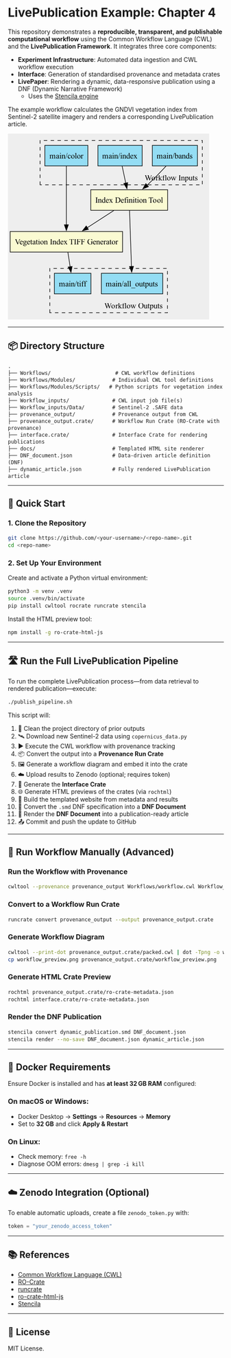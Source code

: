 
# **LivePublication Example: Chapter 4**

This repository demonstrates a **reproducible, transparent, and publishable computational workflow** using the Common Workflow Language (CWL) and the **LivePublication Framework**. It integrates three core components:

- **Experiment Infrastructure**: Automated data ingestion and CWL workflow execution
- **Interface**: Generation of standardised provenance and metadata crates
- **LivePaper**: Rendering a dynamic, data-responsive publication using a DNF (Dynamic Narrative Framework)
  - Uses the [Stencila engine](https://github.com/stencila/stencila)

The example workflow calculates the GNDVI vegetation index from Sentinel-2 satellite imagery and renders a corresponding LivePublication article.

![Workflow Diagram](workflow_preview.png)

---

## 📦 Directory Structure

```
.
├── Workflows/                     # CWL workflow definitions
├── Workflows/Modules/            # Individual CWL tool definitions
├── Workflows/Modules/Scripts/   # Python scripts for vegetation index analysis
├── Workflow_inputs/              # CWL input job file(s)
├── Workflow_inputs/Data/         # Sentinel-2 .SAFE data
├── provenance_output/            # Provenance output from CWL
├── provenance_output.crate/      # Workflow Run Crate (RO-Crate with provenance)
├── interface.crate/              # Interface Crate for rendering publications
├── docs/                         # Templated HTML site renderer
├── DNF_document.json             # Data-driven article definition (DNF)
├── dynamic_article.json          # Fully rendered LivePublication article
```

---

## 🚀 Quick Start

### 1. Clone the Repository

```bash
git clone https://github.com/<your-username>/<repo-name>.git
cd <repo-name>
```

### 2. Set Up Your Environment

Create and activate a Python virtual environment:

```bash
python3 -m venv .venv
source .venv/bin/activate
pip install cwltool rocrate runcrate stencila
```

Install the HTML preview tool:

```bash
npm install -g ro-crate-html-js
```

---

## 🛣️ Run the Full LivePublication Pipeline

To run the complete LivePublication process—from data retrieval to rendered publication—execute:

```bash
./publish_pipeline.sh
```

This script will:

1. 🧹 Clean the project directory of prior outputs
2. 🛰️ Download new Sentinel-2 data using `copernicus_data.py`
3. ▶️ Execute the CWL workflow with provenance tracking
4. 📦 Convert the output into a **Provenance Run Crate**
5. 🖼️ Generate a workflow diagram and embed it into the crate
6. ☁️ Upload results to Zenodo (optional; requires token)
7. 🧬 Generate the **Interface Crate**
8. 🌐 Generate HTML previews of the crates (via `rochtml`)
9. 🧱 Build the templated website from metadata and results
10. 📄 Convert the `.smd` DNF specification into a **DNF Document**
11. 📑 Render the **DNF Document** into a publication-ready article
12. 📤 Commit and push the update to GitHub

---

## 🧪 Run Workflow Manually (Advanced)

### Run the Workflow with Provenance

```bash
cwltool --provenance provenance_output Workflows/workflow.cwl Workflow_inputs/GNDVI_10m.yaml
```

### Convert to a Workflow Run Crate

```bash
runcrate convert provenance_output --output provenance_output.crate
```

### Generate Workflow Diagram

```bash
cwltool --print-dot provenance_output.crate/packed.cwl | dot -Tpng -o workflow_preview.png
cp workflow_preview.png provenance_output.crate/workflow_preview.png
```

### Generate HTML Crate Preview

```bash
rochtml provenance_output.crate/ro-crate-metadata.json
rochtml interface.crate/ro-crate-metadata.json
```

### Render the DNF Publication

```bash
stencila convert dynamic_publication.smd DNF_document.json
stencila render --no-save DNF_document.json dynamic_article.json
```

---

## 🐳 Docker Requirements

Ensure Docker is installed and has **at least 32 GB RAM** configured:

### On macOS or Windows:

- Docker Desktop → **Settings** → **Resources** → **Memory**
- Set to **32 GB** and click **Apply & Restart**

### On Linux:

- Check memory: `free -h`
- Diagnose OOM errors: `dmesg | grep -i kill`

---

## ☁️ Zenodo Integration (Optional)

To enable automatic uploads, create a file `zenodo_token.py` with:

```python
token = "your_zenodo_access_token"
```

---

## 📚 References

- [Common Workflow Language (CWL)](https://www.commonwl.org/)
- [RO-Crate](https://www.researchobject.org/ro-crate/)
- [runcrate](https://github.com/ResearchObject/runcrate)
- [ro-crate-html-js](https://github.com/UTS-eResearch/ro-crate-html-js)
- [Stencila](https://github.com/stencila)

---

## 📄 License

MIT License.
